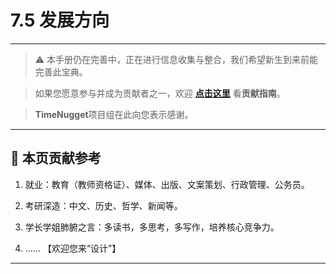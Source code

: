 # 7.5 发展方向

---

> ⚠️ 本手册仍在完善中，正在进行信息收集与整合，我们希望新生到来前能完善此宝典。  

> 如果您愿意参与并成为贡献者之一，欢迎 **[点击这里](/CONTRIBUTING.md)** 看**贡献指南**。

> **TimeNugget**项目组在此向您表示感谢。

---

## 📌 本页贡献参考

1. 就业：教育（教师资格证）、媒体、出版、文案策划、行政管理、公务员。

2. 考研深造：中文、历史、哲学、新闻等。

3. 学长学姐肺腑之言：多读书，多思考，多写作，培养核心竞争力。

4. ……  【欢迎您来“设计”】

---
